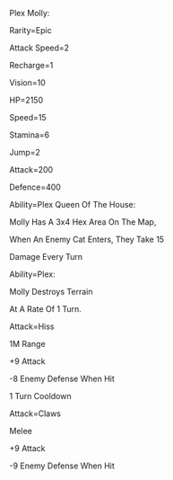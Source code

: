 Plex Molly:

Rarity=Epic

Attack Speed=2

Recharge=1

Vision=10

HP=2150

Speed=15

Stamina=6

Jump=2

Attack=200

Defence=400

Ability=Plex Queen Of The House:

Molly Has A 3x4 Hex Area On The Map,

When An Enemy Cat Enters, They Take 15

Damage Every Turn

Ability=Plex:

Molly Destroys Terrain

At A Rate Of 1 Turn.

Attack=Hiss

1M Range

+9 Attack

-8 Enemy Defense When Hit

1 Turn Cooldown

Attack=Claws

Melee

+9 Attack

-9 Enemy Defense When Hit

